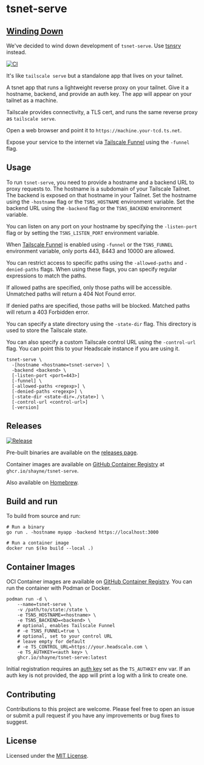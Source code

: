 # tsnet-serve

## [Winding Down](https://github.com/shayne/tsnet-serve/issues/10)

We've decided to wind down development of `tsnet-serve`.
Use [tsnsrv](https://github.com/boinkor-net/tsnsrv) instead.

[![CI](https://github.com/shayne/tsnet-serve/actions/workflows/ci.yml/badge.svg)](https://github.com/shayne/tsnet-serve/actions/workflows/ci.yml)

It's like `tailscale serve` but a standalone app that lives on your tailnet.

A tsnet app that runs a lightweight reverse proxy on your tailnet.
Give it a hostname, backend, and provide an auth key.
The app will appear on your tailnet as a machine.

Tailscale provides connectivity, a TLS cert, and
runs the same reverse proxy as `tailscale serve`.

Open a web browser and point it to `https://machine.your-tcd.ts.net`.

Expose your service to the internet via [Tailscale Funnel](https://tailscale.com/kb/1223/funnel/)
using the `-funnel` flag.

## Usage

To run `tsnet-serve`, you need to provide a hostname and a backend URL
to proxy requests to.
The hostname is a subdomain of your Tailscale Tailnet.
The backend is exposed on that hostname in your Tailnet.
Set the hostname using the `-hostname` flag or the `TSNS_HOSTNAME` environment variable.
Set the backend URL using the `-backend` flag or the `TSNS_BACKEND` environment variable.

You can listen on any port on your hostname by specifying the `-listen-port` flag
or by setting the `TSNS_LISTEN_PORT` environment variable.

When [Tailscale Funnel](https://tailscale.com/kb/1223/funnel/) is enabled using 
`-funnel` or the `TSNS_FUNNEL` environment variable, only ports 443, 8443 and 10000 are allowed.

You can restrict access to specific paths using the `-allowed-paths` and `-denied-paths` flags.
When using these flags, you can specify regular expressions to match the paths.

If allowed paths are specified, only those paths will be accessible.
Unmatched paths will return a 404 Not Found error.

If denied paths are specified, those paths will be blocked.
Matched paths will return a 403 Forbidden error.

You can specify a state directory using the `-state-dir` flag.
This directory is used to store the Tailscale state.

You can also specify a custom Tailscale control URL using the `-control-url` flag.
You can point this to your Headscale instance if you are using it.

```shell
tsnet-serve \
  -[hostname <hostname=tsnet-serve>] \
  -backend <backend> \
  [-listen-port <port=443>]
  [-funnel] \
  [-allowed-paths <regexp>] \
  [-denied-paths <regexp>] \
  [-state-dir <state-dir=./state>] \
  [-control-url <control-url>]
  [-version]
```

## Releases

[![Release](https://github.com/shayne/tsnet-serve/actions/workflows/release.yml/badge.svg)](https://github.com/shayne/tsnet-serve/actions/workflows/release.yml)

Pre-built binaries are available on the [releases page](https://github.com/shayne/tsnet-serve/releases).

Container images are available on [GitHub Container Registry](https://ghcr.io/shayne/tsnet-serve)
at `ghcr.io/shayne/tsnet-serve`.

Also available on [Homebrew](https://formulae.brew.sh/formula/tsnet-serve).

## Build and run

To build from source and run:

```shell
# Run a binary
go run . -hostname myapp -backend https://localhost:3000

# Run a container image
docker run $(ko build --local .)
```

## Container Images

OCI Container images are available on [GitHub Container Registry](https://ghcr.io/shayne/tsnet-serve).
You can run the container with Podman or Docker.

```shell
podman run -d \
    --name=tsnet-serve \
    -v /path/to/state:/state \
    -e TSNS_HOSTNAME=<hostname> \
    -e TSNS_BACKEND=<backend> \
    # optional, enables Tailscale Funnel
    # -e TSNS_FUNNEL=true \
    # optional, set to your control URL
    # leave empty for default
    # -e TS_CONTROL_URL=https://your.headscale.com \
    -e TS_AUTHKEY=<auth key> \
    ghcr.io/shayne/tsnet-serve:latest
```

Initial registration requires an [auth key](https://tailscale.com/kb/1085/auth-keys/)
set as the `TS_AUTHKEY` env var. If an auth key is not provided,
the app will print a log with a link to create one.

## Contributing

Contributions to this project are welcome.
Please feel free to open an issue or submit a pull request
if you have any improvements or bug fixes to suggest.

## License

Licensed under the [MIT License](LICENSE).
